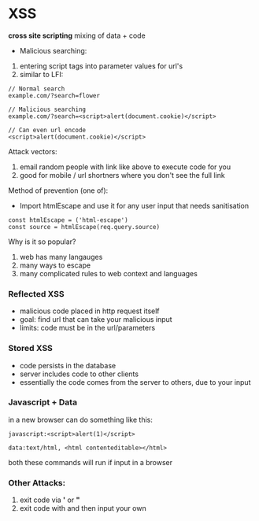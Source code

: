 # XSS

**cross site scripting**
mixing of data + code

* Malicious searching:
1. entering script tags into parameter values for url's
1. similar to LFI:

```
// Normal search
example.com/?search=flower

// Malicious searching
example.com/?search=<script>alert(document.cookie)</script>

// Can even url encode
<script>alert(document.cookie)</script>
```

Attack vectors:
1. email random people with link like above to execute code for you
1. good for mobile / url shortners where you don't see the full link

Method of prevention (one of):

* Import htmlEscape and use it for any user input that needs sanitisation
```
const htmlEscape = ('html-escape')
const source = htmlEscape(req.query.source)
```
Why is it so popular?
1. web has many langauges
1. many ways to escape
1. many complicated rules to web context and languages


### Reflected XSS

* malicious code placed in http request itself
* goal: find url that can take your malicious input
* limits: code must be in the url/parameters

### Stored XSS

* code persists in the database
* server includes code to other clients
* essentially the code comes from the server to others, due to your input

### Javascript + Data

in a new browser can do something like this:
```
javascript:<script>alert(1)</script>
```
```
data:text/html, <html contenteditable></html>
```

both these commands will run if input in a browser

### Other Attacks:

1. exit code via **'** or **"**
1. exit code with *</script>* and then input your own *<script>*
1. comment out code with **--**
1. some characters are also ending sequences e.g: @!#$%^^&

### Other preventions:

1. hex encode user input
1. use escape sequence on **'** and **"** and **/**
 1. but this is just fixing the sympton not the issue
1. replace characters above with entities (e.g **"**: &apos)
1. use *<template>* tag

### Robustness principle

*be conservative in what you send, be liberal in what you accept*
not necessarily good as bugs in one platform need to be carried out in other
platforms due to it needing to work one way. need to tell users what to fix in
their input rather than accepting the input.

fin
